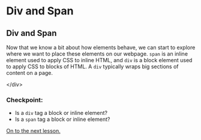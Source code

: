 # Div and Span

## Div and Span

Now that we know a bit about how elements behave, we can start to explore where we want to place these elements on our webpage. `span` is an inline element used to apply CSS to inline HTML, and `div` is a block element used to apply CSS to blocks of HTML. A `div` typically wraps big sections of content on a page.

&lt;/div&gt;

### Checkpoint:

* Is a `div` tag a block or inline element?
* Is a `span` tag a block or inline element?

[On to the next lesson.](the-box-model/)

